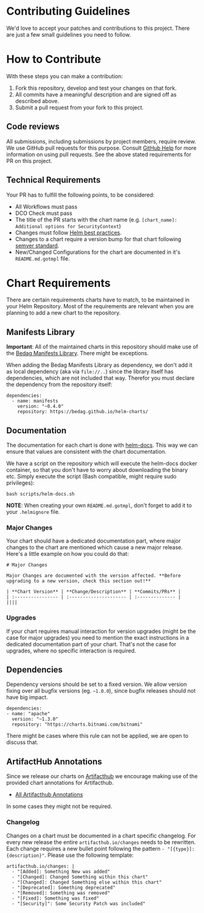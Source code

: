 # Contributing Guidelines

We'd love to accept your patches and contributions to this project. There are just a few small guidelines you need to follow.

# How to Contribute

With these steps you can make a contribution:

  1. Fork this repository, develop and test your changes on that fork.
  2. All commits have a meaningful description and are signed off as described above.
  3. Submit a pull request from your fork to this project.

## Code reviews

All submissions, including submissions by project members, require review. We use GitHub pull requests for this purpose. Consult [GitHub Help](https://help.github.com/articles/about-pull-requests/) for more information on using pull requests. See the above stated requirements for PR on this project.

## Technical Requirements

Your PR has to fulfill the following points, to be considered:

  * All Workflows must pass
  * DCO Check must pass
  * The title of the PR starts with the chart name (e.g. `[chart_name]: Additional options for SecurityContext`)
  * Changes must follow [Helm best practices](https://helm.sh/docs/chart_best_practices/).
  * Changes to a chart require a version bump for that chart following [semver standard](https://semver.org/).
  * New/Changed Configurations for the chart are documented in it's `README.md.gotmpl` file.

# Chart Requirements

There are certain requirements charts have to match, to be maintained in your Helm Repository. Most of the requirements are relevant when you are planning to add a new chart to the repository.

## Manifests Library

**Important**: All of the maintained charts in this repository should make use of the [Bedag Manifests Library](./charts/manifests). There might be exceptions.

When adding the Bedag Manifests Library as dependency, we don't add it as local dependency (aka via `file://..`) since the library itself has dependencies, which are not included that way. Therefor you must declare the dependency from the repository itself:

```
dependencies:
  - name: manifests
    version: "~0.4.0"
    repository: https://bedag.github.io/helm-charts/
```

## Documentation

The documentation for each chart is done with [helm-docs](https://github.com/norwoodj/helm-docs). This way we can ensure that values are consistent with the chart documentation.

We have a script on the repository which will execute the helm-docs docker container, so that you don't have to worry about downloading the binary etc. Simply execute the script (Bash compatible, might require sudo privileges):

```
bash scripts/helm-docs.sh
```

**NOTE**: When creating your own `README.md.gotmpl`, don't forget to add it to your `.helmignore` file.

### Major Changes

Your chart should have a dedicated documentation part, where major changes to the chart are mentioned which cause a new major release. Here's a little example on how you could do that:

```
# Major Changes

Major Changes are documented with the version affected. **Before upgrading to a new version, check this section out!**

| **Chart Version** | **Change/Description** | **Commits/PRs** |
| :---------------- | :--------------------- | :-------------- |
||||
```

### Upgrades

If your chart requires manual interaction for version upgrades (might be the case for major upgrades) you need to mention the exact instructions in a dedicated documentation part of your chart. That's not the case for upgrades, where no specific interaction is required.


## Dependencies

Dependency versions should be set to a fixed version. We allow version fixing over all bugfix versions (eg. `~1.0.0`), since bugfix releases should not have big impact.

```
dependencies:
- name: "apache"
  version: "~1.3.0"
  repository: "https://charts.bitnami.com/bitnami"
```

There might be cases where this rule can not be applied, we are open to discuss that.


## ArtifactHub Annotations

Since we release our charts on [Artifacthub](https://artifacthub.io/) we encourage making use of the provided chart annotations for Artifacthub.

  * [All Artifacthub Annotations](https://github.com/artifacthub/hub/blob/master/docs/helm_annotations.md)

In some cases they might not be required.

### Changelog

Changes on a chart must be documented in a chart specific changelog. For every new release the entire ```artifacthub.io/changes``` needs to be rewritten. Each change requires a new bullet point following the pattern `- "[{type}]: {description}"`. Please use the following template:


```
artifacthub.io/changes: |
  - "[Added]: Something New was added"
  - "[Changed]: Changed Something within this chart"
  - "[Changed]: Changed Something else within this chart"
  - "[Deprecated]: Something deprecated"
  - "[Removed]: Something was removed"
  - "[Fixed]: Something was fixed"
  - "[Security]": Some Security Patch was included"
```

